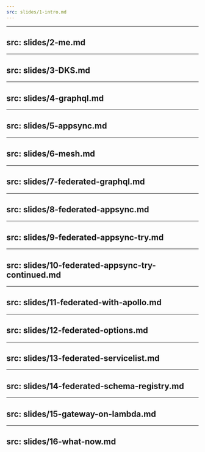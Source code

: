 ```yaml
---
src: slides/1-intro.md
---
```

---
src: slides/2-me.md
---
---
src: slides/3-DKS.md
---
---
src: slides/4-graphql.md
---
---
src: slides/5-appsync.md 
---
---
src: slides/6-mesh.md
---
---
src: slides/7-federated-graphql.md
---
---
src: slides/8-federated-appsync.md
---
---
src: slides/9-federated-appsync-try.md
---
---
src: slides/10-federated-appsync-try-continued.md
---
---
src: slides/11-federated-with-apollo.md
---
---
src: slides/12-federated-options.md
---
---
src: slides/13-federated-servicelist.md
---
---
src: slides/14-federated-schema-registry.md
---
---
src: slides/15-gateway-on-lambda.md
---
---
src: slides/16-what-now.md
---